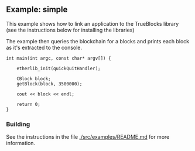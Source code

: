 ## Example: simple

This example shows how to link an application to the TrueBlocks library (see the instructions below for installing the libraries)

The example then queries the blockchain for a blocks and prints each block as it's extracted to the console.

```
int main(int argc, const char* argv[]) {

    etherlib_init(quickQuitHandler);

    CBlock block;
    getBlock(block, 3500000);

    cout << block << endl;

    return 0;
}
```

### Building

See the instructions in the file [./src/examples/README.md](../README.md) for more information.

